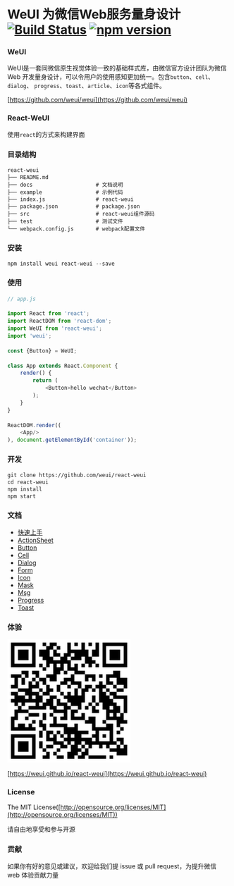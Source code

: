 WeUI 为微信Web服务量身设计  [![Build Status](https://travis-ci.org/weui/react-weui.svg?branch=master)](https://travis-ci.org/weui/react-weui) [![npm version](https://img.shields.io/npm/v/react-weui.svg)](https://www.npmjs.org/package/react-weui)
====


### WeUI

WeUI是一套同微信原生视觉体验一致的基础样式库，由微信官方设计团队为微信 Web 开发量身设计，可以令用户的使用感知更加统一。包含`button`、`cell`、`dialog`、 `progress`、`toast`、`article`、`icon`等各式组件。

[https://github.com/weui/weui](https://github.com/weui/weui)

### React-WeUI

使用`react`的方式来构建界面

### 目录结构

```
react-weui
├── README.md
├── docs                    # 文档说明
├── example                 # 示例代码
├── index.js                # react-weui
├── package.json            # package.json
├── src                     # react-weui组件源码
├── test                    # 测试文件
└── webpack.config.js       # webpack配置文件
```

### 安装

```
npm install weui react-weui --save
```

### 使用

```javascript
// app.js

import React from 'react';
import ReactDOM from 'react-dom';
import WeUI from 'react-weui';
import 'weui';

const {Button} = WeUI;

class App extends React.Component {
    render() {
        return (
            <Button>hello wechat</Button>
        );
    }
}

ReactDOM.render((
    <App/>
), document.getElementById('container'));

```

### 开发

```
git clone https://github.com/weui/react-weui
cd react-weui
npm install
npm start
```


### 文档

- [快速上手](./docs/installation.md)
- [ActionSheet](./docs/actionsheet.md)
- [Button](./docs/button.md)
- [Cell](./docs/cell.md)
- [Dialog](./docs/dialog.md)
- [Form](./docs/form.md)
- [Icon](./docs/icon.md)
- [Mask](./docs/mask.md)
- [Msg](./docs/msg.md)
- [Progress](./docs/progress.md)
- [Toast](./docs/toast.md)

### 体验

![react-weui](./docs/qrcode.png)

[https://weui.github.io/react-weui](https://weui.github.io/react-weui)

### License

The MIT License([http://opensource.org/licenses/MIT](http://opensource.org/licenses/MIT))
 
请自由地享受和参与开源

### 贡献

如果你有好的意见或建议，欢迎给我们提 issue 或 pull request，为提升微信 web 体验贡献力量
